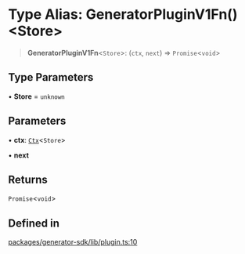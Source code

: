 # Type Alias: GeneratorPluginV1Fn()\<Store\>

> **GeneratorPluginV1Fn**\<`Store`\>: (`ctx`, `next`) => `Promise`\<`void`\>

## Type Parameters

• **Store** = `unknown`

## Parameters

• **ctx**: [`Ctx`](Ctx.md)\<`Store`\>

• **next**

## Returns

`Promise`\<`void`\>

## Defined in

[packages/generator-sdk/lib/plugin.ts:10](https://github.com/andreisergiu98/baeta/blob/277f62f15bfdecc05d507a84e60b62e5bc08a747/packages/generator-sdk/lib/plugin.ts#L10)
